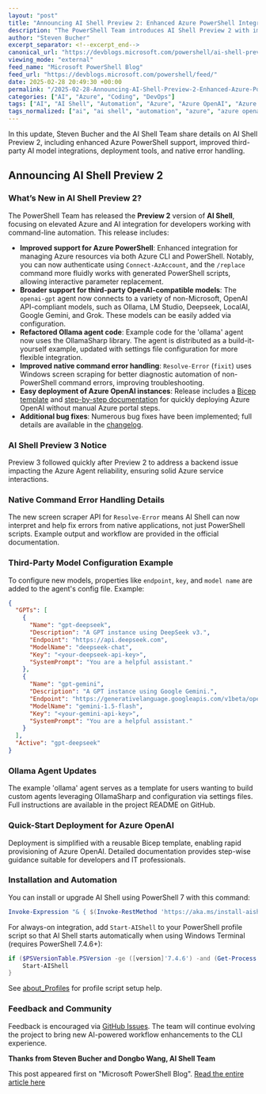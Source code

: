 ```yaml
---
layout: "post"
title: "Announcing AI Shell Preview 2: Enhanced Azure PowerShell Integration and More"
description: "The PowerShell Team introduces AI Shell Preview 2 with improved Azure PowerShell support, third-party OpenAI model compatibility, enhanced error handling, a Bicep template for rapid Azure OpenAI deployment, and various bug fixes. The update focuses on streamlined AI-powered CLI experiences for developers and IT professionals."
author: "Steven Bucher"
excerpt_separator: <!--excerpt_end-->
canonical_url: "https://devblogs.microsoft.com/powershell/ai-shell-preview-2/"
viewing_mode: "external"
feed_name: "Microsoft PowerShell Blog"
feed_url: "https://devblogs.microsoft.com/powershell/feed/"
date: 2025-02-28 20:49:30 +00:00
permalink: "/2025-02-28-Announcing-AI-Shell-Preview-2-Enhanced-Azure-PowerShell-Integration-and-More.html"
categories: ["AI", "Azure", "Coding", "DevOps"]
tags: ["AI", "AI Shell", "Automation", "Azure", "Azure OpenAI", "Azure PowerShell", "Bicep", "CLI Tools", "Coding", "Copilot in Azure", "Deployment", "Developer Tools", "DevOps", "Error Handling", "Microsoft", "News", "OllamaSharp", "OpenAI Compatible Models", "PowerShell", "Windows Terminal"]
tags_normalized: ["ai", "ai shell", "automation", "azure", "azure openai", "azure powershell", "bicep", "cli tools", "coding", "copilot in azure", "deployment", "developer tools", "devops", "error handling", "microsoft", "news", "ollamasharp", "openai compatible models", "powershell", "windows terminal"]
---
```


In this update, Steven Bucher and the AI Shell Team share details on AI Shell Preview 2, including enhanced Azure PowerShell support, improved third-party AI model integrations, deployment tools, and native error handling.<!--excerpt_end-->

## Announcing AI Shell Preview 2

### What’s New in AI Shell Preview 2?

The PowerShell Team has released the **Preview 2** version of **AI Shell**, focusing on elevated Azure and AI integration for developers working with command-line automation. This release includes:

- **Improved support for Azure PowerShell**: Enhanced integration for managing Azure resources via both Azure CLI and PowerShell. Notably, you can now authenticate using `Connect-AzAccount`, and the `/replace` command more fluidly works with generated PowerShell scripts, allowing interactive parameter replacement.
- **Broader support for third-party OpenAI-compatible models**: The `openai-gpt` agent now connects to a variety of non-Microsoft, OpenAI API-compliant models, such as Ollama, LM Studio, Deepseek, LocalAI, Google Gemini, and Grok. These models can be easily added via configuration.
- **Refactored Ollama agent code**: Example code for the 'ollama' agent now uses the OllamaSharp library. The agent is distributed as a build-it-yourself example, updated with settings file configuration for more flexible integration.
- **Improved native command error handling**: `Resolve-Error` (`fixit`) uses Windows screen scraping for better diagnostic automation of non-PowerShell command errors, improving troubleshooting.
- **Easy deployment of Azure OpenAI instances**: Release includes a [Bicep template](https://raw.githubusercontent.com/PowerShell/AIShell/refs/heads/main/docs/development/AzureOAIDeployment/main.bicep) and [step-by-step documentation](https://learn.microsoft.com/powershell/utility-modules/aishell/developer/deploy-azure-openai?view=ps-modules) for quickly deploying Azure OpenAI without manual Azure portal steps.
- **Additional bug fixes**: Numerous bug fixes have been implemented; full details are available in the [changelog](https://github.com/PowerShell/AIShell/releases/tag/v1.0.0-preview.2).

### AI Shell Preview 3 Notice

Preview 3 followed quickly after Preview 2 to address a backend issue impacting the Azure Agent reliability, ensuring solid Azure service interactions.

### Native Command Error Handling Details

The new screen scraper API for `Resolve-Error` means AI Shell can now interpret and help fix errors from native applications, not just PowerShell scripts. Example output and workflow are provided in the official documentation.

### Third-Party Model Configuration Example

To configure new models, properties like `endpoint`, `key`, and `model name` are added to the agent's config file. Example:

```json
{
  "GPTs": [
    {
      "Name": "gpt-deepseek",
      "Description": "A GPT instance using DeepSeek v3.",
      "Endpoint": "https://api.deepseek.com",
      "ModelName": "deepseek-chat",
      "Key": "<your-deepseek-api-key>",
      "SystemPrompt": "You are a helpful assistant."
    },
    {
      "Name": "gpt-gemini",
      "Description": "A GPT instance using Google Gemini.",
      "Endpoint": "https://generativelanguage.googleapis.com/v1beta/openai/",
      "ModelName": "gemini-1.5-flash",
      "Key": "<your-gemini-api-key>",
      "SystemPrompt": "You are a helpful assistant."
    }
  ],
  "Active": "gpt-deepseek"
}
```

### Ollama Agent Updates

The example 'ollama' agent serves as a template for users wanting to build custom agents leveraging OllamaSharp and configuration via settings files. Full instructions are available in the project README on GitHub.

### Quick-Start Deployment for Azure OpenAI

Deployment is simplified with a reusable Bicep template, enabling rapid provisioning of Azure OpenAI. Detailed documentation provides step-wise guidance suitable for developers and IT professionals.

### Installation and Automation

You can install or upgrade AI Shell using PowerShell 7 with this command:

```powershell
Invoke-Expression "& { $(Invoke-RestMethod 'https://aka.ms/install-aishell.ps1') }"
```

For always-on integration, add `Start-AIShell` to your PowerShell profile script so that AI Shell starts automatically when using Windows Terminal (requires PowerShell 7.4.6+):

```powershell
if ($PSVersionTable.PSVersion -ge ([version]'7.4.6') -and (Get-Process -Id $pid).Parent.Name -eq 'WindowsTerminal') {
    Start-AIShell
}
```

See [about_Profiles](https://learn.microsoft.com/powershell/module/microsoft.powershell.core/about/about_profiles#how-to-create-a-profile) for profile script setup help.

### Feedback and Community

Feedback is encouraged via [GitHub Issues](https://github.com/PowerShell/AIShell/issues). The team will continue evolving the project to bring new AI-powered workflow enhancements to the CLI experience.

**Thanks from Steven Bucher and Dongbo Wang, AI Shell Team**

This post appeared first on "Microsoft PowerShell Blog". [Read the entire article here](https://devblogs.microsoft.com/powershell/ai-shell-preview-2/)
